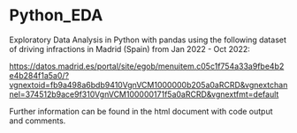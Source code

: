 # Python_EDA

Exploratory Data Analysis in Python with pandas using the following dataset of driving infractions in Madrid (Spain) from Jan 2022 - Oct 2022:

https://datos.madrid.es/portal/site/egob/menuitem.c05c1f754a33a9fbe4b2e4b284f1a5a0/?vgnextoid=fb9a498a6bdb9410VgnVCM1000000b205a0aRCRD&vgnextchannel=374512b9ace9f310VgnVCM100000171f5a0aRCRD&vgnextfmt=default

Further information can be found in the html document with code output and comments.
